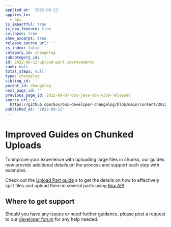 ```yaml
---
applied_at: '2022-09-12'
applies_to:
  - api
is_impactful: true
is_new_feature: true
collapse: true
show_excerpt: true
release_source_url: ''
is_index: false
category_id: changelog
subcategory_id: ''
id: 2022-09-12-upload-part-improvements
rank: null
total_steps: null
type: changelog
sibling_id: ''
parent_id: changelog
next_page_id: ''
previous_page_id: 2022-09-07-box-java-sdk-v360-released
source_url: >-
  https://github.com/box/box-developer-changelog/blob/main/content/2022/09-12-upload-part-improvements.md
published_at: '2022-09-12'
---
```

# Improved Guides on Chunked Uploads

To improve your experience with uploading large files in chunks,
our guides now provide additional details on the process
and support each step with examples.

<!-- more -->

Check out the [Upload Part guide][2] a to get the details on how to
effectively split files and upload them in several parts using [Box API][3].

## Where to get support

Should you have any issues or need further guidance, please post a request to
our [developer forum][1] for any help needed.

[1]: https://support.box.com/hc/en-us/community/topics/360001932973-Platform-and-Developer-Forum
[2]: g://uploads/chunked/upload-part
[3]: e://put-files-upload-sessions-id